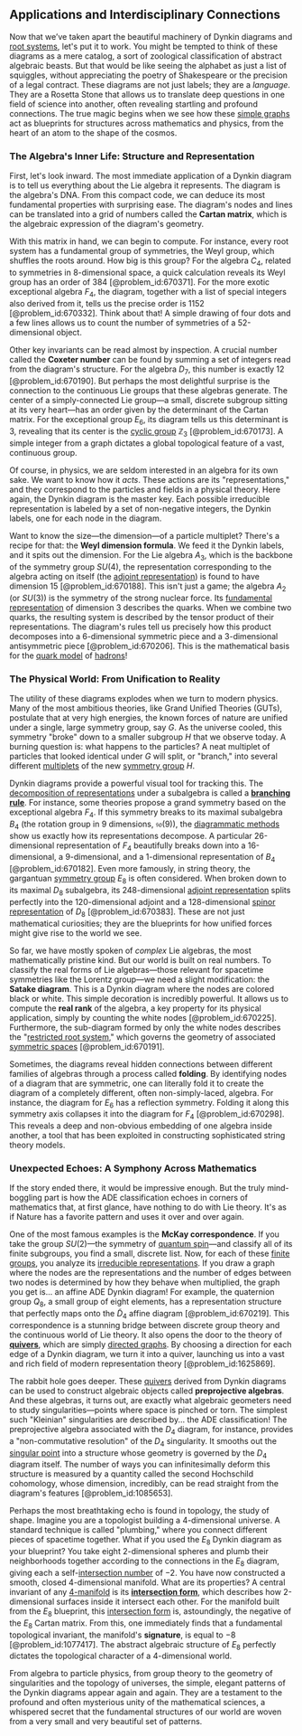 ## Applications and Interdisciplinary Connections

Now that we’ve taken apart the beautiful machinery of Dynkin diagrams and [root systems](@article_id:198476), let's put it to work. You might be tempted to think of these diagrams as a mere catalog, a sort of zoological classification of abstract algebraic beasts. But that would be like seeing the alphabet as just a list of squiggles, without appreciating the poetry of Shakespeare or the precision of a legal contract. These diagrams are not just labels; they are a *language*. They are a Rosetta Stone that allows us to translate deep questions in one field of science into another, often revealing startling and profound connections. The true magic begins when we see how these [simple graphs](@article_id:274388) act as blueprints for structures across mathematics and physics, from the heart of an atom to the shape of the cosmos.

### The Algebra's Inner Life: Structure and Representation

First, let's look inward. The most immediate application of a Dynkin diagram is to tell us everything about the Lie algebra it represents. The diagram is the algebra's DNA. From this compact code, we can deduce its most fundamental properties with surprising ease. The diagram's nodes and lines can be translated into a grid of numbers called the **Cartan matrix**, which is the algebraic expression of the diagram's geometry.

With this matrix in hand, we can begin to compute. For instance, every root system has a fundamental group of symmetries, the Weyl group, which shuffles the roots around. How big is this group? For the algebra $C_4$, related to symmetries in 8-dimensional space, a quick calculation reveals its Weyl group has an order of 384 [@problem_id:670371]. For the more exotic exceptional algebra $F_4$, the diagram, together with a list of special integers also derived from it, tells us the precise order is 1152 [@problem_id:670332]. Think about that! A simple drawing of four dots and a few lines allows us to count the number of symmetries of a 52-dimensional object.

Other key invariants can be read almost by inspection. A crucial number called the **Coxeter number** can be found by summing a set of integers read from the diagram's structure. For the algebra $D_7$, this number is exactly 12 [@problem_id:670190]. But perhaps the most delightful surprise is the connection to the continuous Lie groups that these algebras generate. The center of a simply-connected Lie group—a small, discrete subgroup sitting at its very heart—has an order given by the determinant of the Cartan matrix. For the exceptional group $E_6$, its diagram tells us this determinant is 3, revealing that its center is the [cyclic group](@article_id:146234) $\mathbb{Z}_3$ [@problem_id:670173]. A simple integer from a graph dictates a global topological feature of a vast, continuous group.

Of course, in physics, we are seldom interested in an algebra for its own sake. We want to know how it *acts*. These actions are its "representations," and they correspond to the particles and fields in a physical theory. Here again, the Dynkin diagram is the master key. Each possible irreducible representation is labeled by a set of non-negative integers, the Dynkin labels, one for each node in the diagram.

Want to know the size—the dimension—of a particle multiplet? There's a recipe for that: the **Weyl dimension formula**. We feed it the Dynkin labels, and it spits out the dimension. For the Lie algebra $A_3$, which is the backbone of the symmetry group $SU(4)$, the representation corresponding to the algebra acting on itself (the [adjoint representation](@article_id:146279)) is found to have dimension 15 [@problem_id:670188]. This isn't just a game; the algebra $A_2$ (or $SU(3)$) is the symmetry of the strong nuclear force. Its [fundamental representation](@article_id:157184) of dimension 3 describes the quarks. When we combine two quarks, the resulting system is described by the tensor product of their representations. The diagram's rules tell us precisely how this product decomposes into a 6-dimensional symmetric piece and a 3-dimensional antisymmetric piece [@problem_id:670206]. This is the mathematical basis for the [quark model](@article_id:147269) of [hadrons](@article_id:157831)!

### The Physical World: From Unification to Reality

The utility of these diagrams explodes when we turn to modern physics. Many of the most ambitious theories, like Grand Unified Theories (GUTs), postulate that at very high energies, the known forces of nature are unified under a single, large symmetry group, say $G$. As the universe cooled, this symmetry "broke" down to a smaller subgroup $H$ that we observe today. A burning question is: what happens to the particles? A neat multiplet of particles that looked identical under $G$ will split, or "branch," into several different [multiplets](@article_id:195336) of the new [symmetry group](@article_id:138068) $H$.

Dynkin diagrams provide a powerful visual tool for tracking this. The [decomposition of representations](@article_id:136776) under a subalgebra is called a **[branching rule](@article_id:136383)**. For instance, some theories propose a grand symmetry based on the exceptional algebra $F_4$. If this symmetry breaks to its maximal subalgebra $B_4$ (the rotation group in 9 dimensions, $\mathfrak{so}(9)$), the [diagrammatic methods](@article_id:185239) show us exactly how its representations decompose. A particular 26-dimensional representation of $F_4$ beautifully breaks down into a 16-dimensional, a 9-dimensional, and a 1-dimensional representation of $B_4$ [@problem_id:670182]. Even more famously, in string theory, the gargantuan [symmetry group](@article_id:138068) $E_8$ is often considered. When broken down to its maximal $D_8$ subalgebra, its 248-dimensional [adjoint representation](@article_id:146279) splits perfectly into the 120-dimensional adjoint and a 128-dimensional [spinor representation](@article_id:149431) of $D_8$ [@problem_id:670383]. These are not just mathematical curiosities; they are the blueprints for how unified forces might give rise to the world we see.

So far, we have mostly spoken of *complex* Lie algebras, the most mathematically pristine kind. But our world is built on real numbers. To classify the real forms of Lie algebras—those relevant for spacetime symmetries like the Lorentz group—we need a slight modification: the **Satake diagram**. This is a Dynkin diagram where the nodes are colored black or white. This simple decoration is incredibly powerful. It allows us to compute the **real rank** of the algebra, a key property for its physical application, simply by counting the white nodes [@problem_id:670225]. Furthermore, the sub-diagram formed by only the white nodes describes the "[restricted root system](@article_id:193311)," which governs the geometry of associated [symmetric spaces](@article_id:181296) [@problem_id:670191].

Sometimes, the diagrams reveal hidden connections between different families of algebras through a process called **folding**. By identifying nodes of a diagram that are symmetric, one can literally fold it to create the diagram of a completely different, often non-simply-laced, algebra. For instance, the diagram for $E_6$ has a reflection symmetry. Folding it along this symmetry axis collapses it into the diagram for $F_4$ [@problem_id:670298]. This reveals a deep and non-obvious embedding of one algebra inside another, a tool that has been exploited in constructing sophisticated string theory models.

### Unexpected Echoes: A Symphony Across Mathematics

If the story ended there, it would be impressive enough. But the truly mind-boggling part is how the ADE classification echoes in corners of mathematics that, at first glance, have nothing to do with Lie theory. It's as if Nature has a favorite pattern and uses it over and over again.

One of the most famous examples is the **McKay correspondence**. If you take the group $SU(2)$—the symmetry of [quantum spin](@article_id:137265)—and classify all of its finite subgroups, you find a small, discrete list. Now, for each of these [finite groups](@article_id:139216), you analyze its [irreducible representations](@article_id:137690). If you draw a graph where the nodes are the representations and the number of edges between two nodes is determined by how they behave when multiplied, the graph you get is... an affine ADE Dynkin diagram! For example, the quaternion group $Q_8$, a small group of eight elements, has a representation structure that perfectly maps onto the $\tilde{D}_4$ affine diagram [@problem_id:670219]. This correspondence is a stunning bridge between discrete group theory and the continuous world of Lie theory. It also opens the door to the theory of **[quivers](@article_id:143446)**, which are simply [directed graphs](@article_id:271816). By choosing a direction for each edge of a Dynkin diagram, we turn it into a quiver, launching us into a vast and rich field of modern representation theory [@problem_id:1625869].

The rabbit hole goes deeper. These [quivers](@article_id:143446) derived from Dynkin diagrams can be used to construct algebraic objects called **preprojective algebras**. And these algebras, it turns out, are exactly what algebraic geometers need to study singularities—points where space is pinched or torn. The simplest such "Kleinian" singularities are described by... the ADE classification! The preprojective algebra associated with the $D_4$ diagram, for instance, provides a "non-commutative resolution" of the $D_4$ singularity. It smooths out the [singular point](@article_id:170704) into a structure whose geometry is governed by the $D_4$ diagram itself. The number of ways you can infinitesimally deform this structure is measured by a quantity called the second Hochschild cohomology, whose dimension, incredibly, can be read straight from the diagram's features [@problem_id:1085653].

Perhaps the most breathtaking echo is found in topology, the study of shape. Imagine you are a topologist building a 4-dimensional universe. A standard technique is called "plumbing," where you connect different pieces of spacetime together. What if you used the $E_8$ Dynkin diagram as your blueprint? You take eight 2-dimensional spheres and plumb their neighborhoods together according to the connections in the $E_8$ diagram, giving each a self-[intersection number](@article_id:160705) of $-2$. You have now constructed a smooth, closed 4-dimensional manifold. What are its properties? A central invariant of any [4-manifold](@article_id:161353) is its **[intersection form](@article_id:160581)**, which describes how 2-dimensional surfaces inside it intersect each other. For the manifold built from the $E_8$ blueprint, this [intersection form](@article_id:160581) is, astoundingly, the negative of the $E_8$ Cartan matrix. From this, one immediately finds that a fundamental topological invariant, the manifold's **signature**, is equal to $-8$ [@problem_id:1077417]. The abstract algebraic structure of $E_8$ perfectly dictates the topological character of a 4-dimensional world.

From algebra to particle physics, from group theory to the geometry of singularities and the topology of universes, the simple, elegant patterns of the Dynkin diagrams appear again and again. They are a testament to the profound and often mysterious unity of the mathematical sciences, a whispered secret that the fundamental structures of our world are woven from a very small and very beautiful set of patterns.